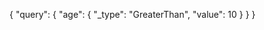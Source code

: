 {
    "query": {
        "age": {
            "_type": "GreaterThan",
            "value": 10
        }
    }
}